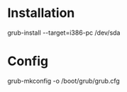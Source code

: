 # Installation
grub-install --target=i386-pc /dev/sda

# Config
grub-mkconfig -o /boot/grub/grub.cfg
